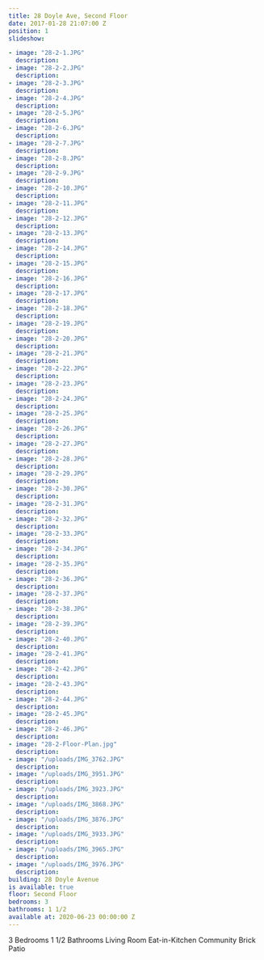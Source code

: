 ```yaml
---
title: 28 Doyle Ave, Second Floor
date: 2017-01-28 21:07:00 Z
position: 1
slideshow:

- image: "28-2-1.JPG"
  description:
- image: "28-2-2.JPG"
  description:
- image: "28-2-3.JPG"
  description:
- image: "28-2-4.JPG"
  description:
- image: "28-2-5.JPG"
  description:
- image: "28-2-6.JPG"
  description:
- image: "28-2-7.JPG"
  description:
- image: "28-2-8.JPG"
  description:
- image: "28-2-9.JPG"
  description:
- image: "28-2-10.JPG"
  description:
- image: "28-2-11.JPG"
  description:
- image: "28-2-12.JPG"
  description:
- image: "28-2-13.JPG"
  description:
- image: "28-2-14.JPG"
  description:
- image: "28-2-15.JPG"
  description:
- image: "28-2-16.JPG"
  description:
- image: "28-2-17.JPG"
  description:
- image: "28-2-18.JPG"
  description:
- image: "28-2-19.JPG"
  description:
- image: "28-2-20.JPG"
  description:
- image: "28-2-21.JPG"
  description:
- image: "28-2-22.JPG"
  description:
- image: "28-2-23.JPG"
  description:
- image: "28-2-24.JPG"
  description:
- image: "28-2-25.JPG"
  description:
- image: "28-2-26.JPG"
  description:
- image: "28-2-27.JPG"
  description:
- image: "28-2-28.JPG"
  description:
- image: "28-2-29.JPG"
  description:
- image: "28-2-30.JPG"
  description:
- image: "28-2-31.JPG"
  description:
- image: "28-2-32.JPG"
  description:
- image: "28-2-33.JPG"
  description:
- image: "28-2-34.JPG"
  description:
- image: "28-2-35.JPG"
  description:
- image: "28-2-36.JPG"
  description:
- image: "28-2-37.JPG"
  description:
- image: "28-2-38.JPG"
  description:
- image: "28-2-39.JPG"
  description:
- image: "28-2-40.JPG"
  description:
- image: "28-2-41.JPG"
  description:
- image: "28-2-42.JPG"
  description:
- image: "28-2-43.JPG"
  description:
- image: "28-2-44.JPG"
  description:
- image: "28-2-45.JPG"
  description:
- image: "28-2-46.JPG"
  description:
- image: "28-2-Floor-Plan.jpg"
  description:
- image: "/uploads/IMG_3762.JPG"
  description: 
- image: "/uploads/IMG_3951.JPG"
  description: 
- image: "/uploads/IMG_3923.JPG"
  description: 
- image: "/uploads/IMG_3868.JPG"
  description: 
- image: "/uploads/IMG_3876.JPG"
  description: 
- image: "/uploads/IMG_3933.JPG"
  description: 
- image: "/uploads/IMG_3965.JPG"
  description: 
- image: "/uploads/IMG_3976.JPG"
  description: 
building: 28 Doyle Avenue
is available: true
floor: Second Floor
bedrooms: 3
bathrooms: 1 1/2
available at: 2020-06-23 00:00:00 Z
---
```


3 Bedrooms
1 1/2 Bathrooms
Living Room
Eat-in-Kitchen
Community Brick Patio
